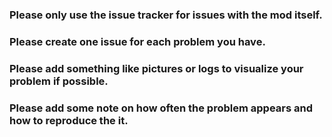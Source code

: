 ### Please only use the issue tracker for issues with the mod itself.
### Please create one issue for each problem you have.
### Please add something like pictures or logs to visualize your problem if possible.
### Please add some note on how often the problem appears and how to reproduce the it.
